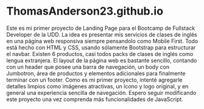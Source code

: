 # ThomasAnderson23.github.io

Este es mi primer proyecto de Landing Page para el Bootcamp de Fullstack Developer de la UDD. 
La idea es presentar mis servicios de clases de inglés en una página web responsiva siempre pensandolo como Mobile First.
Todo está hecho con HTML y CSS, usando sólamente Bootstrap para estructurar el navbar.
Existen 6 productos, casi todos packs de clases de inglés como lengua extranjera.
El layout de la página web es bastante sencillo, contando con un header que posee una barra de navegación, un body con Jumbotron, área de productos
y elementos adicionales para finalmente terminar con un footer. Como es mi primer proyecto, intenté agregarle detalles limpios como imágenes atractivas,
un ícono y logo original, y en general una experiencia sencilla de navegación. Espero seguir modificando este proyecto una vez comprenda más funcionalidades
de JavaScript.
